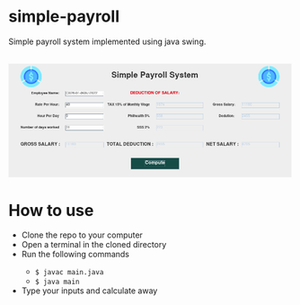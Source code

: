 # simple-payroll
Simple payroll system implemented using java swing.

<br>
<img src="pr.png">
<br>

# How to use
<ul>
  <li>Clone the repo to your computer</li>
  <li>Open a terminal in the cloned directory</li>
  <li>Run the following commands</li>
  
* `$ javac main.java`
* `$ java main`

<li>Type your inputs and calculate away</li>
</ul>

